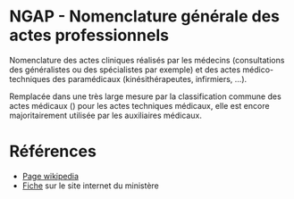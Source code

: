 # NGAP - Nomenclature générale des actes professionnels
<!-- SPDX-License-Identifier: MPL-2.0 -->

Nomenclature des actes cliniques réalisés par les médecins (consultations des généralistes ou des spécialistes par exemple) et des actes médico-techniques des paramédicaux (kinésithérapeutes, infirmiers, …). 

Remplacée dans une très large mesure par la classification commune des actes médicaux (<PreviewPage text="CCAM" link="CCAM.html" />) pour les actes techniques médicaux, elle est encore majoritairement utilisée par les auxiliaires médicaux. 

# Références

- [Page wikipedia](https://fr.wikipedia.org/wiki/Nomenclature_g%C3%A9n%C3%A9rale_des_actes_professionnels)
- [Fiche](https://solidarites-sante.gouv.fr/professionnels/gerer-un-etablissement-de-sante-medico-social/financement/financement-des-etablissements-de-sante-10795/financement-des-etablissements-de-sante-glossaire/article/ngap-nomenclature-generale-des-actes-professionnels) sur le site internet du ministère
